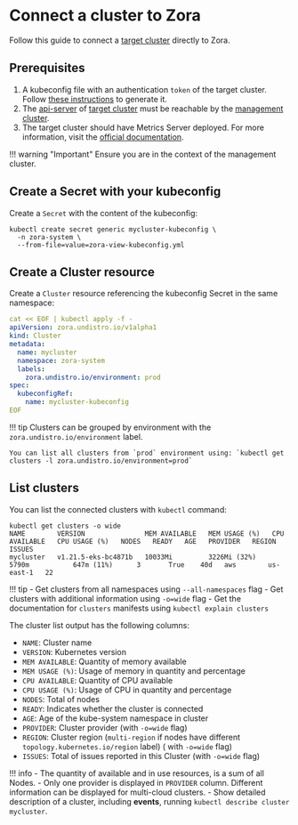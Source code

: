 # Connect a cluster to Zora

Follow this guide to connect a [target cluster](/glossary#target-cluster) directly to Zora.

## Prerequisites

1. A kubeconfig file with an authentication `token` of the target cluster. 
   Follow [these instructions](/target-cluster) to generate it.
2. The [api-server](https://kubernetes.io/docs/concepts/overview/components/#kube-apiserver) 
   of [target cluster](/glossary#target-cluster) must be reachable by the [management cluster](/glossary#management-cluster). 
3. The target cluster should have Metrics Server deployed. For more information, visit the
   [official documentation](https://github.com/kubernetes-sigs/metrics-server/#readme).

!!! warning "Important"
    Ensure you are in the context of the management cluster.

## Create a Secret with your kubeconfig

Create a `Secret` with the content of the kubeconfig:

```shell
kubectl create secret generic mycluster-kubeconfig \
  -n zora-system \
  --from-file=value=zora-view-kubeconfig.yml
```

## Create a Cluster resource

Create a `Cluster` resource referencing the kubeconfig Secret in the same namespace:

```yaml
cat << EOF | kubectl apply -f -
apiVersion: zora.undistro.io/v1alpha1
kind: Cluster
metadata:
  name: mycluster
  namespace: zora-system
  labels:
    zora.undistro.io/environment: prod
spec:
  kubeconfigRef:
    name: mycluster-kubeconfig
EOF
```

!!! tip
    Clusters can be grouped by environment with the `zora.undistro.io/environment` label.
    
    You can list all clusters from `prod` environment using: `kubectl get clusters -l zora.undistro.io/environment=prod`


## List clusters

You can list the connected clusters with `kubectl` command:

```shell
kubectl get clusters -o wide
NAME        VERSION               MEM AVAILABLE   MEM USAGE (%)   CPU AVAILABLE   CPU USAGE (%)   NODES   READY   AGE   PROVIDER   REGION      ISSUES
mycluster   v1.21.5-eks-bc4871b   10033Mi         3226Mi (32%)    5790m           647m (11%)      3       True    40d   aws        us-east-1   22
```

!!! tip
    - Get clusters from all namespaces using `--all-namespaces` flag
    - Get clusters with additional information using `-o=wide` flag
    - Get the documentation for `clusters` manifests using `kubectl explain clusters`

The cluster list output has the following columns:

- `NAME`: Cluster name
- `VERSION`: Kubernetes version
- `MEM AVAILABLE`: Quantity of memory available
- `MEM USAGE (%)`: Usage of memory in quantity and percentage
- `CPU AVAILABLE`: Quantity of CPU available
- `CPU USAGE (%)`: Usage of CPU in quantity and percentage
- `NODES`: Total of nodes
- `READY`: Indicates whether the cluster is connected
- `AGE`: Age of the kube-system namespace in cluster
- `PROVIDER`: Cluster provider (with `-o=wide` flag)
- `REGION`: Cluster region (`multi-region` if nodes have different `topology.kubernetes.io/region` label) (
  with `-o=wide` flag)
- `ISSUES`: Total of issues reported in this Cluster (with `-o=wide` flag)

!!! info
    - The quantity of available and in use resources, is a sum of all Nodes.
    - Only one provider is displayed in `PROVIDER` column. Different information can be displayed for multi-cloud clusters.
    - Show detailed description of a cluster, including **events**, running `kubectl describe cluster mycluster`.
